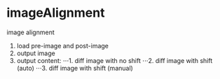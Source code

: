 # imageAlignment
image alignment
1. load pre-image and post-image
2. output image
3. output content: 
⋅⋅⋅1. diff image with no shift
⋅⋅⋅2. diff image with shift (auto)
⋅⋅⋅3. diff image with shift (manual)

